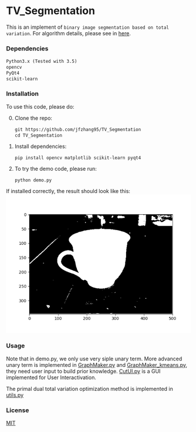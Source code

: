 # TV_Segmentation

This is an implement of ```binary image segmentation based on total variation```. For algorithm details, please see in [here](https://github.com/jfzhang95/TV_Segmentation/blob/master/notes.pdf).

### Dependencies
```
Python3.x (Tested with 3.5)
opencv
PyQt4
scikit-learn
```

### Installation
To use this code, please do:


0. Clone the repo:
    ```Shell
    git https://github.com/jfzhang95/TV_Segmentation
    cd TV_Segmentation
    ```
1. Install dependencies:
    ```Shell
    pip install opencv matplotlib scikit-learn pyqt4
    ```

2. To try the demo code, please run:
    ```Shell
    python demo.py
    ```

If installed correctly, the result should look like this:
![results](doc/result.png)

### Usage
Note that in demo.py, we only use very siple unary term. More advanced unary term is implemented in [GraphMaker.py](https://github.com/jfzhang95/TV_Segmentation/blob/master/GraphMaker.py) and [GraphMaker_kmeans.py](https://github.com/jfzhang95/TV_Segmentation/blob/master/GraphMaker_kmeans.py), they need user input to build prior knowledge. [CutUI.py](https://github.com/jfzhang95/TV_Segmentation/blob/master/CutUI.py) is a GUI implemented for User Interactivation.

The primal dual total variation optimization method is implemented in [utils.py](https://github.com/jfzhang95/TV_Segmentation/blob/master/utils.py)

### License
[MIT](https://github.com/jfzhang95/TV_Segmentation/blob/master/LICENSE)

